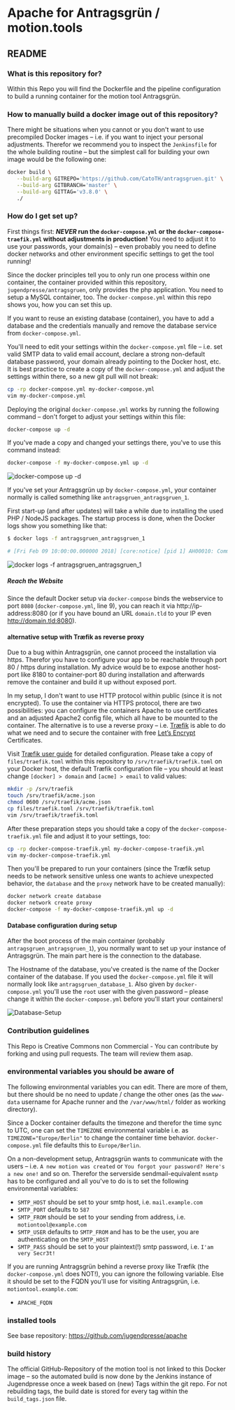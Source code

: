 # Apache for Antragsgrün / motion.tools #
## README ##

### What is this repository for? ###
Within this Repo you will find the Dockerfile and the pipeline configuration to build a running container for the motion tool Antragsgrün.

### How to manually build a docker image out of this repository? ###

There might be situations when you cannot or you don't want to use precompiled Docker images – i.e. if you want to inject your personal adjustments. Therefor we recommend you to inspect the `Jenkinsfile` for the whole building routine – but the simplest call for building your own image would be the following one:

```sh
docker build \
   --build-arg GITREPO='https://github.com/CatoTH/antragsgruen.git' \
   --build-arg GITBRANCH='master' \
   --build-arg GITTAG='v3.8.0' \
   ./
```

### How do I get set up? ###

First things first: **_NEVER_ run the `docker-compose.yml` or the `docker-compose-traefik.yml` without adjustments in production!** You need to adjust it to use your passwords, your domain(s) – even probably you need to define docker networks and other environment specific settings to get the tool running!

Since the docker principles tell you to only run one process within one container, the container provided within this repository, `jugendpresse/antragsgruen`, only provides the php application. You need to setup a MySQL container, too. The `docker-compose.yml` within this repo shows you, how you can set this up.

If you want to reuse an existing database (container), you have to add a database and the credentials manually and remove the database service from `docker-compose.yml`.

You'll need to edit your settings within the `docker-compose.yml` file – i.e. set valid SMTP data to valid email account, declare a strong non-default database password, your domain already pointing to the Docker host, etc.<br/>
It is best practice to create a copy of the `docker-compose.yml` and adjust the settings within there, so a new git pull will not break:

```sh
cp -rp docker-compose.yml my-docker-compose.yml
vim my-docker-compose.yml
```

Deploying the original `docker-compose.yml` works by running the following command – don't forget to adjust your settings within this file:

```sh
docker-compose up -d
```

If you've made a copy and changed your settings there, you've to use this command instead:

```sh
docker-compose -f my-docker-compose.yml up -d
```


![docker-compose up -d](https://jugendpresse.cloud/s/hjNHYoU764vyYpB/download)

If you've set your Antragsgrün up by `docker-compose.yml`, your container normally is called something like `antragsgruen_antragsgruen_1`.

First start-up (and after updates) will take a while due to installing the used PHP / NodeJS packages. The startup process is done, when the Docker logs show you something like that:

```sh
$ docker logs -f antragsgruen_antragsgruen_1

# [Fri Feb 09 10:00:00.000000 2018] [core:notice] [pid 1] AH00010: Command line: 'apache2 -D FOREGROUND'
```

![docker logs -f antragsgruen_antragsgruen_1](https://jugendpresse.cloud/s/aojNWX6rQuTrjDp/download)

##### Reach the Website #####

Since the default Docker setup via `docker-compose` binds the webservice to port `8080` (`docker-compose.yml`, line 9), you can reach it via http://ip-address:8080 (or if you have bound an URL `domain.tld` to your IP even http://domain.tld:8080).

#### alternative setup with Træfik as reverse proxy

<aside class="warning">
    Due to a bug within Antragsgrün, one cannot proceed the installation via https. Therefor you have to configure your app to be reachable through port 80 / https during installation. My advice would be to expose another host-port like 8180 to container-port 80 during installation and afterwards remove the container and build it up without exposed port.
</aside>

In my setup, I don't want to use HTTP protocol within public (since it is not encrypted). To use the container via HTTPS protocol, there are two possibilities: you can configure the containers Apache to use certificates and an adjusted Apache2 config file, which all have to be mounted to the container. The alternative is to use a reverse proxy – i.e. [Træfik](https://traefik.io) is able to do what we need and to secure the container with free [Let’s Encrypt](https://letsencrypt.org) Certificates.

Visit [Træfik user guide](https://docs.traefik.io/user-guide/docker-and-lets-encrypt/) for detailed configuration. Please take a copy of `files/traefik.toml` within this repository to `/srv/traefik/traefik.toml` on your Docker host, the default Træfik configuration file – you should at least change `[docker] > domain` and `[acme] > email` to valid values:

```sh
mkdir -p /srv/traefik
touch /srv/traefik/acme.json
chmod 0600 /srv/traefik/acme.json
cp files/traefik.toml /srv/traefik/traefik.toml
vim /srv/traefik/traefik.toml
```

After these preparation steps you should take a copy of the `docker-compose-traefik.yml` file and adjust it to your settings, too:

```sh
cp -rp docker-compose-traefik.yml my-docker-compose-traefik.yml
vim my-docker-compose-traefik.yml
```

Then you'll be prepared to run your containers (since the Træfik setup needs to be network sensitive unless one wants to achieve unexpected behavior, the `database` and the `proxy` network have to be created manually):

```sh
docker network create database
docker network create proxy
docker-compose -f my-docker-compose-traefik.yml up -d
```

#### Database configuration during setup ####

After the boot process of the main container (probably `antragsgruen_antragsgruen_1`), you normally want to set up your instance of Antragsgrün. The main part here is the connection to the database.

The Hostname of the database, you've created is the name of the Docker container of the database. If you used the `docker-compose.yml` file it will normally look like `antragsgruen_database_1`. Also given by `docker-compose.yml` you'll use the `root` user with the given password – please change it within the `docker-compose.yml` before you'll start your containers!

![Database-Setup](https://jugendpresse.cloud/s/dWK8cjpFgK28WNl/download)

### Contribution guidelines ###

This Repo is Creative Commons non Commercial - You can contribute by forking and using pull requests. The team will review them asap.

### environmental variables you should be aware of ###

The following environmental variables you can edit. There are more of them, but there should be no need to update / change the other ones (as the `www-data` username for Apache runner and the `/var/www/html/` folder as working directory).

Since a Docker container defaults the timezone and therefor the time sync to UTC, one can set the `TIMEZONE` environmental variable i.e. as `TIMEZONE="Europe/Berlin"` to change the container time behavior. `docker-compose.yml` file defaults this to `Europe/Berlin`.

On a non-development setup, Antragsgrün wants to communicate with the users – i.e. `A new motion was created` or `You forgot your password? Here's a new one!` and so on. Therefor the serverside sendmail-equivalent `msmtp` has to be configured and all you've to do is to set the following environmental variables:

* `SMTP_HOST` should be set to your smtp host, i.e. `mail.example.com`
* `SMTP_PORT` defaults to `587`
* `SMTP_FROM` should be set to your sending from address, i.e. `motiontool@example.com`
* `SMTP_USER` defaults to `SMTP_FROM` and has to be the user, you are authenticating on the `SMTP_HOST`
* `SMTP_PASS` should be set to your plaintext(!) smtp password, i.e. `I'am very Secr3t!`

If you are running Antragsgrün behind a reverse proxy like Træfik (the `docker-compose.yml` does NOT!), you can ignore the following variable. Else it should be set to the FQDN you'll use for visiting Antragsgrün, i.e. `motiontool.example.com`:

* `APACHE_FQDN`

### installed tools ###

See base repository: https://github.com/jugendpresse/apache

### build history ###

The official GitHub-Repository of the motion tool is not linked to this Docker image – so the automated build is now done by the Jenkins instance of Jugendpresse once a week based on (new) Tags within the git repo. For not rebuilding tags, the build date is stored for every tag within the `build_tags.json` file.
